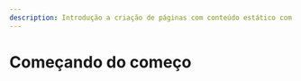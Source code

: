 ```yaml
---
description: Introdução a criação de páginas com conteúdo estático com HTML e CSS.
---
```


# Começando do começo

